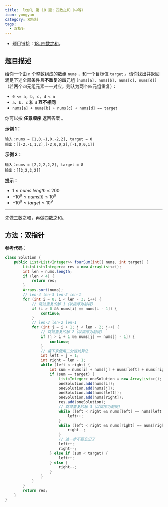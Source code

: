 ```yaml
---
title: 「力扣」第 18 题：四数之和（中等）
icon: yongyan
category: 双指针
tags:
  - 双指针
---
```


- 题目链接：[18. 四数之和](https://leetcode-cn.com/problems/4sum/)。

## 题目描述

给你一个由 `n` 个整数组成的数组 `nums` ，和一个目标值 `target` 。请你找出并返回满足下述全部条件且**不重复**的四元组 `[nums[a], nums[b], nums[c], nums[d]]` （若两个四元组元素一一对应，则认为两个四元组重复）：

- `0 <= a, b, c, d < n`
- `a`、`b`、`c` 和 `d` **互不相同**
- `nums[a] + nums[b] + nums[c] + nums[d] == target`

你可以按 **任意顺序** 返回答案 。

**示例 1：**

```
输入：nums = [1,0,-1,0,-2,2], target = 0
输出：[[-2,-1,1,2],[-2,0,0,2],[-1,0,0,1]]
```

**示例 2：**

```
输入：nums = [2,2,2,2,2], target = 8
输出：[[2,2,2,2]]
```

**提示：**

- $1 \le nums.length \le 200$
- $-10^9 \le nums[i] \le 10^9$
- $-10^9 \le target \le 10^9$

---

先做三数之和，再做四数之和。

## 方法：双指针

**参考代码**：

```java
class Solution {
    public List<List<Integer>> fourSum(int[] nums, int target) {
        List<List<Integer>> res = new ArrayList<>();
        int len = nums.length;
        if (len < 4) {
            return res;
        }
        Arrays.sort(nums);
        // len-4 len-3 len-2 len-1
        for (int i = 0; i < len - 3; i++) {
            // 跳过重复的解 1（以排序为前提）
            if (i > 0 && nums[i] == nums[i - 1]) {
                continue;
            }
            // len-3 len-2 len-1
            for (int j = i + 1; j < len - 2; j++) {
                // 跳过重复的解 2（以排序为前提）
                if (j > i + 1 && nums[j] == nums[j - 1]) {
                    continue;
                }
                // 接下来使用二分查找算法
                int left = j + 1;
                int right = len - 1;
                while (left < right) {
                    int sum = nums[i] + nums[j] + nums[left] + nums[right];
                    if (sum == target) {
                        List<Integer> oneSolution = new ArrayList<>();
                        oneSolution.add(nums[i]);
                        oneSolution.add(nums[j]);
                        oneSolution.add(nums[left]);
                        oneSolution.add(nums[right]);
                        res.add(oneSolution);
                        // 跳过重复的解 3（以排序为前提）
                        while (left < right && nums[left] == nums[left + 1]) {
                            left++;
                        }
                        while (left < right && nums[right] == nums[right - 1]) {
                            right--;
                        }
                        // 这一步不要忘记了
                        left++;
                        right--;
                    } else if (sum < target) {
                        left++;
                    } else {
                        right--;
                    }
                }
            }
        }
        return res;
    }
}
```
